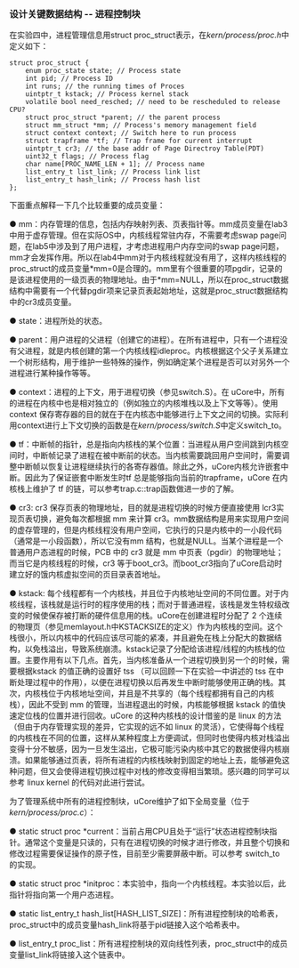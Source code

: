 ### 设计关键数据结构 -- 进程控制块 

在实验四中，进程管理信息用struct
proc\_struct表示，在*kern/process/proc.h*中定义如下：

```
struct proc_struct {
	enum proc_state state; // Process state
	int pid; // Process ID
	int runs; // the running times of Proces
	uintptr_t kstack; // Process kernel stack
	volatile bool need_resched; // need to be rescheduled to release CPU?
	struct proc_struct *parent; // the parent process
	struct mm_struct *mm; // Process's memory management field
	struct context context; // Switch here to run process
	struct trapframe *tf; // Trap frame for current interrupt
	uintptr_t cr3; // the base addr of Page Directroy Table(PDT)
	uint32_t flags; // Process flag
	char name[PROC_NAME_LEN + 1]; // Process name
	list_entry_t list_link; // Process link list
	list_entry_t hash_link; // Process hash list
};
```

下面重点解释一下几个比较重要的成员变量：

● mm：内存管理的信息，包括内存映射列表、页表指针等。mm成员变量在lab3中用于虚存管理。但在实际OS中，内核线程常驻内存，不需要考虑swap page问题，在lab5中涉及到了用户进程，才考虑进程用户内存空间的swap page问题，mm才会发挥作用。所以在lab4中mm对于内核线程就没有用了，这样内核线程的proc\_struct的成员变量\*mm=0是合理的。mm里有个很重要的项pgdir，记录的是该进程使用的一级页表的物理地址。由于\*mm=NULL，所以在proc\_struct数据结构中需要有一个代替pgdir项来记录页表起始地址，这就是proc\_struct数据结构中的cr3成员变量。

● state：进程所处的状态。

● parent：用户进程的父进程（创建它的进程）。在所有进程中，只有一个进程没有父进程，就是内核创建的第一个内核线程idleproc。内核根据这个父子关系建立一个树形结构，用于维护一些特殊的操作，例如确定某个进程是否可以对另外一个进程进行某种操作等等。

● context：进程的上下文，用于进程切换（参见switch.S）。在 uCore中，所有的进程在内核中也是相对独立的（例如独立的内核堆栈以及上下文等等）。使用 context 保存寄存器的目的就在于在内核态中能够进行上下文之间的切换。实际利用context进行上下文切换的函数是在*kern/process/switch.S*中定义switch\_to。

● tf：中断帧的指针，总是指向内核栈的某个位置：当进程从用户空间跳到内核空间时，中断帧记录了进程在被中断前的状态。当内核需要跳回用户空间时，需要调整中断帧以恢复让进程继续执行的各寄存器值。除此之外，uCore内核允许嵌套中断。因此为了保证嵌套中断发生时tf 总是能够指向当前的trapframe，uCore 在内核栈上维护了 tf 的链，可以参考trap.c::trap函数做进一步的了解。

● cr3: cr3 保存页表的物理地址，目的就是进程切换的时候方便直接使用 lcr3实现页表切换，避免每次都根据 mm 来计算 cr3。mm数据结构是用来实现用户空间的虚存管理的，但是内核线程没有用户空间，它执行的只是内核中的一小段代码（通常是一小段函数），所以它没有mm 结构，也就是NULL。当某个进程是一个普通用户态进程的时候，PCB 中的 cr3 就是 mm 中页表（pgdir）的物理地址；而当它是内核线程的时候，cr3 等于boot\_cr3。而boot\_cr3指向了uCore启动时建立好的饿内核虚拟空间的页目录表首地址。

● kstack: 每个线程都有一个内核栈，并且位于内核地址空间的不同位置。对于内核线程，该栈就是运行时的程序使用的栈；而对于普通进程，该栈是发生特权级改变的时候使保存被打断的硬件信息用的栈。uCore在创建进程时分配了 2 个连续的物理页（参见memlayout.h中KSTACKSIZE的定义）作为内核栈的空间。这个栈很小，所以内核中的代码应该尽可能的紧凑，并且避免在栈上分配大的数据结构，以免栈溢出，导致系统崩溃。kstack记录了分配给该进程/线程的内核栈的位置。主要作用有以下几点。首先，当内核准备从一个进程切换到另一个的时候，需要根据kstack 的值正确的设置好 tss （可以回顾一下在实验一中讲述的 tss 在中断处理过程中的作用），以便在进程切换以后再发生中断时能够使用正确的栈。其次，内核栈位于内核地址空间，并且是不共享的（每个线程都拥有自己的内核栈），因此不受到 mm 的管理，当进程退出的时候，内核能够根据 kstack 的值快速定位栈的位置并进行回收。uCore 的这种内核栈的设计借鉴的是 linux 的方法（但由于内存管理实现的差异，它实现的远不如 linux 的灵活），它使得每个线程的内核栈在不同的位置，这样从某种程度上方便调试，但同时也使得内核对栈溢出变得十分不敏感，因为一旦发生溢出，它极可能污染内核中其它的数据使得内核崩溃。如果能够通过页表，将所有进程的内核栈映射到固定的地址上去，能够避免这种问题，但又会使得进程切换过程中对栈的修改变得相当繁琐。感兴趣的同学可以参考 linux kernel 的代码对此进行尝试。

为了管理系统中所有的进程控制块，uCore维护了如下全局变量（位于*kern/process/proc.c*）：

● static struct proc \*current：当前占用CPU且处于“运行”状态进程控制块指针。通常这个变量是只读的，只有在进程切换的时候才进行修改，并且整个切换和修改过程需要保证操作的原子性，目前至少需要屏蔽中断。可以参考 switch\_to 的实现。

● static struct proc \*initproc：本实验中，指向一个内核线程。本实验以后，此指针将指向第一个用户态进程。

● static list\_entry\_t hash\_list[HASH\_LIST\_SIZE]：所有进程控制块的哈希表，proc\_struct中的成员变量hash\_link将基于pid链接入这个哈希表中。

● list\_entry\_t proc\_list：所有进程控制块的双向线性列表，proc\_struct中的成员变量list\_link将链接入这个链表中。
